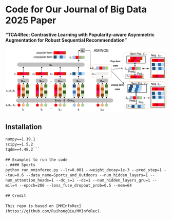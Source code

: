 # Code for Our Journal of Big Data 2025 Paper  
**“TCA4Rec: Contrastive Learning with Popularity-aware Asymmetric Augmentation for Robust Sequential Recommendation”**

<img src="fig/Framework.png" alt="Framework" style="zoom:100%;" />


## Installation

```torch==1.1.0
numpy==1.19.1
scipy==1.5.2
tqdm==4.48.2```

## Examples to run the code
- #### Sports
python run_mminforec.py --lr=0.001 --weight_decay=1e-3 --pred_step=1 --tau=0.6 --data_name=Sports_and_Outdoors --num_hidden_layers=1 --num_attention_heads=1 --dc_s=1 --dc=1 --num_hidden_layers_gru=1 --mil=4 --epoch=200 --loss_fuse_dropout_prob=0.5 --mem=64

## Credit

This repo is based on [MMInfoRec](https://github.com/RuihongQiu/MMInfoRec).
